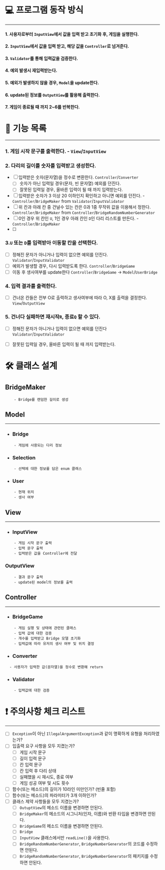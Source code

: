 # 💻 프로그램 동작 방식

---

#### 1. 사용자로부터 `InputView`에서 값을 입력 받고 초기화 후, 게임을 실행한다.
#### 2. `InputView`에서 값을 입력 받고, 해당 값을 `Controller`로 넘겨준다.
#### 3. `Validator`를 통해 입력값을 검증한다.
#### 4. 예외 발생시 재입력받는다.
#### 5. 예외가 발생하지 않을 경우, `Model`을 update한다.
#### 6. update된 정보를 `OutputView`를 활용해 출력한다.
#### 7. 게임이 종료될 때 까지 2~6를 반복한다.


# 🧰 기능 목록

---

### 1. 게임 시작 문구를 출력한다. - `View`/`InputView`

### 2. 다리의 길이를 숫자를 입력받고 생성한다.
   - [ ] 입력받은 숫자(문자열)을 정수로 변환한다. `Controller`/`Converter`
      - [ ] 숫자가 아닌 입력일 경우(문자, 빈 문자열) 예외를 던진다.
      - [ ] 잘못된 입력일 경우, 올바른 입력이 될 때 까지 입력받는다.
   - [ ] 입력받은 숫자가 3 이상 20 이하인지 확인하고 아니면 예외를 던진다. - `Controller`/`BridgeMaker` from `Validator`/`InputValidator`
   - [ ] 위 칸과 아래 칸 중 건널수 있는 칸은 0과 1중 무작위 값을 이용해서 정한다. `Controller`/`BridgeMaker` from `Controller`/`BridgeRandomNumberGenerator`
   - [ ] 0인 경우 위 칸인 `U`, 1인 경우 아래 칸인 `D`인 다리 리스트를 만든다. - `Controller`/`BridgeMaker`
   - [ ]
### 3.`U` 또는 `D`를 입력받아 이동할 칸을 선택한다.
   - [ ] 정해진 문자가 아니거나 입력이 없으면 예외를 던진다. `Validator`/`InputValidator`
   - [ ] 예외가 발생할 경우, 다시 입력받도록 한다. `Controller`/`BridgeGame`
   - [ ] 이동 후 생사여부를 update한다 `Controller`/`BridgeGame` -> `Model`/`UserBridge`

### 4. 입력 결과를 출력한다.
  - [ ] 건너온 칸들은 전부 O로 출력하고 생사여부에 따라 O, X를 출력을 결정한다. `View`/`OutputView`
### 5. 건너다 실패하면 재시작`R`, 종료`Q` 할 수 있다.
   - [ ] 정해진 문자가 아니거나 입력이 없으면 예외를 던진다 `Validator`/`InputValidator`
   - [ ] 잘못된 입력일 경우, 올바른 입력이 될 때 까지 입력받는다.



# 🛠️ 클래스 설계

## BridgeMaker
```
    - Bridge를 랜덤한 길이로 생성
```

## Model

---

- ### Bridge
```
    - 게임에 사용되는 다리 정보
```

- ### Selection
```
    - 선택에 대한 정보를 담은 enum 클래스
```

- ### User
```
    - 현재 위치
    - 생사 여부
```


## View

---

- ### InputView
```
    - 게임 시작 문구 출력
    - 입력 문구 출력
    - 입력받은 값을 Controller에 전달
```
### OutputView
```
    - 결과 문구 출력
    - update된 model의 정보를 출력
```

## Controller

---

- ### BridgeGame
```
    - 게임 실행 및 상태에 관련된 클래스
    - 입력 값에 대한 검증
    - 개수를 입력받고 Bridge 모델 초기화
    - 입력값에 따라 유저의 생사 여부 및 위치 결정
```

- ### Converter
```
  - 사용자가 입력한 값(문자열)을 정수로 변환해 return
```


- ### Validator
```
    - 입력값에 대한 검증
```


# ❗ 주의사항 체크 리스트

---

- [ ] `Exception`이 아닌 `IllegalArgumentException`과 같이 명확하게 유형을 처리하였는가?
- [ ] 입출력 요구 사항을 모두 지켰는가?
  - [ ] 게임 시작 문구
  - [ ] 길이 입력 문구
  - [ ] 칸 입력 문구
  - [ ] 칸 입력 후 다리 상태
  - [ ] 실패했을 시 재시도, 종료 여부
  - [ ] 게임 성공 여부 및 시도 횟수
- [ ] 함수(또는 메소드)의 길이가 10라인 미만인가? (빈줄 포함)
- [ ] 함수(또는 메소드)의 파라미터가 3개 이하인가?
- [ ] 클래스 제약 사항들을 모두 지켰는가?
  - [ ] `OutuptView`의 메소드 이름을 변경하면 안된다.
  - [ ] `BridgeMaker`의 메소드의 시그니처(인자, 이름)와 반환 타입을 변경하면 안된다.
  - [ ] `BridgeGame`의 메소드 이름을 변경하면 안된다.
  - [ ] `Bridge`
  - [ ] `InputView` 클래스에서만 `readLine()`을 사용한다. 
  - [ ] `BridgeRandomNumberGenerator`, `BridgeNumberGenerator`의 코드를 수정하면 안된다.
  - [ ] `BridgeRandomNumberGenerator`, `BridgeNumberGenerator`의 패키지를 수정하면 안된다.

